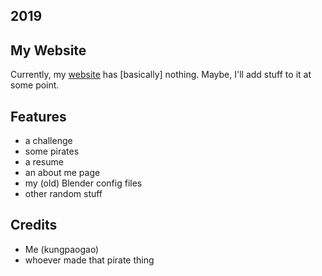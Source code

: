 ## 2019

## My Website

Currently, my [website](http://kungpaogao.github.io/ "My Website") has \[basically\] nothing. Maybe, I'll add stuff to it at some point.

## Features

- a challenge
- some pirates
- a resume
- an about me page
- my (old) Blender config files
- other random stuff

## Credits

- Me (kungpaogao)
- whoever made that pirate thing
